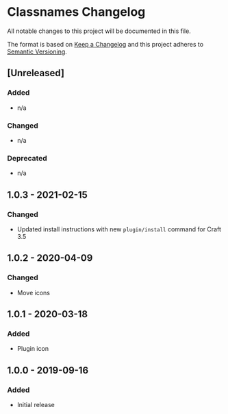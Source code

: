 # Classnames Changelog

All notable changes to this project will be documented in this file.

The format is based on [Keep a Changelog](http://keepachangelog.com/) and this project adheres to [Semantic Versioning](http://semver.org/).

## [Unreleased]
### Added
- n/a

### Changed
- n/a

### Deprecated
- n/a

## 1.0.3 - 2021-02-15
### Changed
- Updated install instructions with new `plugin/install` command for Craft 3.5

## 1.0.2 - 2020-04-09
### Changed
- Move icons

## 1.0.1 - 2020-03-18
### Added
- Plugin icon

## 1.0.0 - 2019-09-16
### Added
- Initial release
